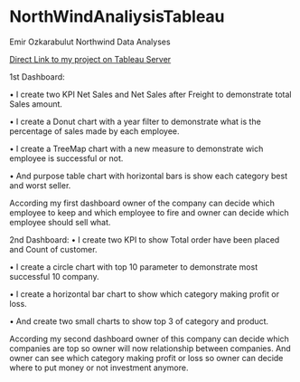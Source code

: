# NorthWindAnaliysisTableau

Emir Ozkarabulut Northwind Data Analyses

[Direct Link to my project on Tableau Server](https://public.tableau.com/profile/emir.ozkarabulut#!/vizhome/NorthWindDataAnalysisEO/CategryProduct)

1st Dashboard:

•	I create two KPI Net Sales and Net Sales after Freight to demonstrate total Sales amount. 

•	I create a Donut chart with a year filter to demonstrate what is the percentage of sales made by each employee.

•	I create a TreeMap chart with a new measure to demonstrate wich employee is successful or not.

•	And purpose table chart with horizontal bars is show each category best and worst seller.

According my first dashboard owner of the company can decide which employee to keep and which employee to fire and owner can decide which employee should sell what.

2nd Dashboard:
•	I create two KPI to show Total order have been placed and Count of customer.

•	I create a circle chart with top 10 parameter to demonstrate most successful 10 company.

•	I create a horizontal bar chart to show which category making profit or loss.

•	And create two small charts to show top 3 of category and product.

According my second dashboard owner of this company can decide which companies are top so owner will now relationship between companies. And owner can see which category making profit or loss so owner can decide where to put money or not investment anymore.
